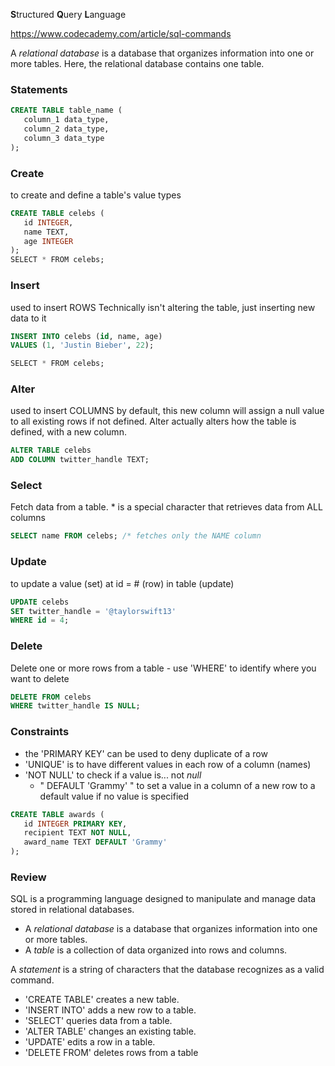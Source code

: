 **S**tructured **Q**uery **L**anguage

https://www.codecademy.com/article/sql-commands

A _relational database_ is a database that organizes information into one or more tables. Here, the relational database contains one table.



### Statements

```sql
CREATE TABLE table_name (  
   column_1 data_type,  
   column_2 data_type,  
   column_3 data_type  
);
```


### Create
to create and define a table's value types
```sql
CREATE TABLE celebs (  
   id INTEGER,  
   name TEXT,  
   age INTEGER  
);
SELECT * FROM celebs;
```

### Insert
used to insert ROWS 
	Technically isn't altering the table, just inserting new data to it
```sql
INSERT INTO celebs (id, name, age)  
VALUES (1, 'Justin Bieber', 22);

SELECT * FROM celebs;
```

### Alter
used to insert COLUMNS
	by default, this new column will assign a null value to all existing rows if not defined. Alter actually alters how the table is defined, with a new column.
```sql
ALTER TABLE celebs  
ADD COLUMN twitter_handle TEXT; 
```

### Select
Fetch data from a table.
	* is a special character that retrieves data from ALL columns
```sql
SELECT name FROM celebs; /* fetches only the NAME column
```

### Update
to update a value (set) at id = # (row) in table (update)
```sql
UPDATE celebs  
SET twitter_handle = '@taylorswift13'  
WHERE id = 4;
```

### Delete 
Delete one or more rows from a table
	- use 'WHERE' to identify where you want to delete 
```sql
DELETE FROM celebs  
WHERE twitter_handle IS NULL; 
```

### Constraints
- the 'PRIMARY KEY' can be used to deny duplicate of a row
- 'UNIQUE' is to have different values in each row of a column (names)
- 'NOT NULL' to check if a value is... not *null*
	- "  DEFAULT 'Grammy'  " to set a value in a column of a new row to a default value if no value is specified

```sql
CREATE TABLE awards (  
   id INTEGER PRIMARY KEY,  
   recipient TEXT NOT NULL,  
   award_name TEXT DEFAULT 'Grammy'  
);

```

### Review
SQL is a programming language designed to manipulate and manage data stored in relational databases.

-   A _relational database_ is a database that organizes information into one or more tables.
-   A _table_ is a collection of data organized into rows and columns.

A _statement_ is a string of characters that the database recognizes as a valid command.

-   'CREATE TABLE' creates a new table.
-   'INSERT INTO' adds a new row to a table.
-   'SELECT' queries data from a table.
-   'ALTER TABLE' changes an existing table.
-   'UPDATE' edits a row in a table.
-   'DELETE FROM' deletes rows from a table